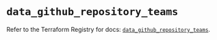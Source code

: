 # `data_github_repository_teams`

Refer to the Terraform Registry for docs: [`data_github_repository_teams`](https://registry.terraform.io/providers/integrations/github/6.5.0/docs/data-sources/repository_teams).
